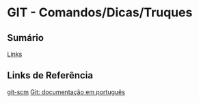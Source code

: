 # GIT - Comandos/Dicas/Truques

## Sumário
[Links](#links-de-referencia)

## Links de Referência
[git-scm](https://git-scm.com/)
[Git: documentação em português ](https://git-scm.com/book/pt-br/v2)
